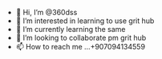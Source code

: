- 👋 Hi, I’m @360dss
- 👀 I’m interested in learning to use grit hub
- 🌱 I’m currently learning the same
- 💞️ I’m looking to collaborate pm grit hub
- 📫 How to reach me ...+907094134559

<!---
360dss/360dss is a ✨ special ✨ repository because its `README.md` (this file) appears on your GitHub profile.
You can click the Preview link to take a look at your changes.
--->
